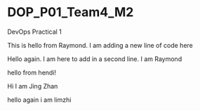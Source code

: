 # DOP\_P01\_Team4\_M2

DevOps Practical 1

This is hello from Raymond. I am adding a new line of code here

Hello again. I am here to add in a second line. I am Raymond

hello from hendi!

Hi I am Jing Zhan

hello again i am limzhi

